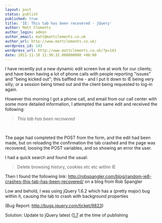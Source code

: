 ```yaml
---
layout: post
status: publish
published: true
title: 'IE: This tab has been recovered - jQuery'
author: Matt Clements
author_login: admin
author_email: matt@mattclements.co.uk
author_url: http://www.mattclements.co.uk/
wordpress_id: 143
wordpress_url: http://www.mattclements.co.uk/?p=143
date: 2011-11-10 11:30:32.000000000 +00:00
---
```

I have recently put a new dynamic edit screen live at work for our clients; and have been having a lot of phone calls with people reporting "issues" and "being kicked out"; this baffled me - and I put it down to IE being very silly; or a session being timed out and the client being requested to log-in again.

However this morning I got a phone call, and email from our call center with some more detailed information, I attempted the same edit and received the following:
<blockquote><em>This tab has been recovered</em></blockquote>
&nbsp;

The page had completed the POST from the form, and the edit had been made, but on reloading the confirmation the tab crashed and the page was recovered, loosing the POST variables, and so showing an error the user.

I had a quick search and found the usual:
<blockquote>Delete browsing history, cookies etc etc within IE</blockquote>
Then I found the following link: <a title="http://robspangler.com/blog/random-ie8-crashes-this-tab-has-been-recovered/" href="http://robspangler.com/blog/random-ie8-crashes-this-tab-has-been-recovered/">http://robspangler.com/blog/random-ie8-crashes-this-tab-has-been-recovered/</a> on a blog from Rob Spangler

Low and behold, I was using jQuery 1.6.2 which has a (pretty major) bug within it, causing the tab to crash with background properties

(Bug Report: <a title="http://bugs.jquery.com/ticket/9823" href="http://bugs.jquery.com/ticket/9823" target="_blank">http://bugs.jquery.com/ticket/9823</a>)

Solution: Update to jQuery latest (<a href="http://code.jquery.com/jquery-1.7.min.js" target="_blank">1.7</a> at the time of publishing
